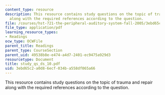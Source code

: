 ```yaml
---
content_type: resource
description: This resource contains study questions on the topic of trauma and repair
  along with the required references according to the question.
file: /courses/hst-721-the-peripheral-auditory-system-fall-2005/3ebd65c2a0d86ecf034ba558df065a66_study_qs_ds_10.pdf
file_type: application/pdf
learning_resource_types:
- Readings
ocw_type: OCWFile
parent_title: Readings
parent_type: CourseSection
parent_uid: 49538b8e-e474-a4d7-2401-ec9475a929d3
resourcetype: Document
title: study_qs_ds_10.pdf
uid: 3ebd65c2-a0d8-6ecf-034b-a558df065a66
---
```

This resource contains study questions on the topic of trauma and repair along with the required references according to the question.

